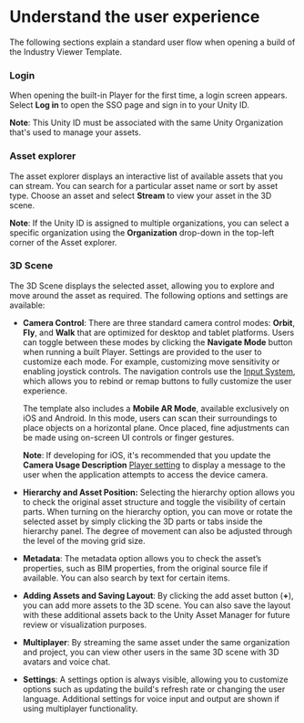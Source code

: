 # Understand the user experience

The following sections explain a standard user flow when opening a build of the Industry Viewer Template.

### Login

When opening the built-in Player for the first time, a login screen appears. Select **Log in** to open the SSO page and sign in to your Unity ID.

**Note**: This Unity ID must be associated with the same Unity Organization that's used to manage your assets.

### Asset explorer

The asset explorer displays an interactive list of available assets that you can stream. You can search for a particular asset name or sort by asset type. Choose an asset and select **Stream** to view your asset in the 3D scene.

**Note**: If the Unity ID is assigned to multiple organizations, you can select a specific organization using the **Organization** drop-down in the top-left corner of the Asset explorer.

### 3D Scene

The 3D Scene displays the selected asset, allowing you to explore and move around the asset as required. The following options and settings are available:

* **Camera Control**: There are three standard camera control modes: **Orbit**,  **Fly**, and **Walk** that are optimized for desktop and tablet platforms. Users can toggle between these modes by clicking the **Navigate Mode** button when running a built Player. Settings are provided to the user to customize each mode. For example, customizing move sensitivity or enabling joystick controls. The navigation controls use the [Input System](https://docs.unity3d.com/Packages/com.unity.inputsystem@latest), which allows you to rebind or remap buttons to fully customize the user experience.

  The template also includes a **Mobile AR Mode**, available exclusively on iOS and Android. In this mode, users can scan their surroundings to place objects on a horizontal plane. Once placed, fine adjustments can be made using on-screen UI controls or finger gestures.

  **Note**: If developing for iOS, it's recommended that you update the **Camera Usage Description** [Player setting](https://docs.unity3d.com/Manual/class-PlayerSettingsiOS.html) to display a message to the user when the application attempts to access the device camera.

* **Hierarchy and Asset Position:** Selecting the hierarchy option allows you to check the original asset structure and toggle the visibility of certain parts. When turning on the hierarchy option, you can move or rotate the selected asset by simply clicking the 3D parts or tabs inside the hierarchy panel. The degree of movement can also be adjusted through the level of the moving grid size.

* **Metadata**: The metadata option allows you to check the asset’s properties, such as BIM properties, from the original source file if available. You can also search by text for certain items. 

* **Adding Assets and Saving Layout**: By clicking the add asset button (**\+**), you can add more assets to the 3D scene. You can also save the layout with these additional assets back to the Unity Asset Manager for future review or visualization purposes. 

* **Multiplayer**: By streaming the same asset under the same organization and project, you can view other users in the same 3D scene with 3D avatars and voice chat.   
    
* **Settings**: A settings option is always visible, allowing you to customize options such as updating the build's refresh rate or changing the user language. Additional settings for voice input and output are shown if using multiplayer functionality. 
